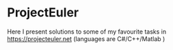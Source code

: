 # ProjectEuler
Here I present solutions to some of my favourite tasks in https://projecteuler.net (languages are C#/C++/Matlab )

